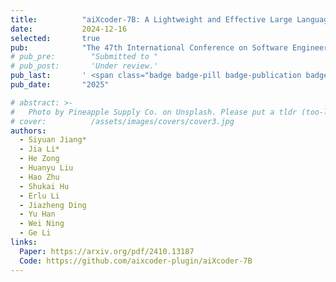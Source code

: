 ```yaml
---
title:          "aiXcoder-7B: A Lightweight and Effective Large Language Model for Code Processing"
date:           2024-12-16
selected:       true
pub:            "The 47th International Conference on Software Engineering (ICSE 2025 SEIP Track)"
# pub_pre:        "Submitted to "
# pub_post:       'Under review.'
pub_last:       ' <span class="badge badge-pill badge-publication badge-success">Oral</span>'
pub_date:       "2025"

# abstract: >-
#   Photo by Pineapple Supply Co. on Unsplash. Please put a tldr (too-long-didnt-read, 1~2 sentences) of your publication here. It is not recommended to put the actual abstract here because it is usually too long to fit in. $\LaTeX$ is supported. $a=b+c$.
# cover:          /assets/images/covers/cover3.jpg
authors:
  - Siyuan Jiang*
  - Jia Li*
  - He Zong
  - Huanyu Liu
  - Hao Zhu
  - Shukai Hu
  - Erlu Li
  - Jiazheng Ding
  - Yu Han
  - Wei Ning
  - Ge Li
links:
  Paper: https://arxiv.org/pdf/2410.13187
  Code: https://github.com/aixcoder-plugin/aiXcoder-7B
---
```

